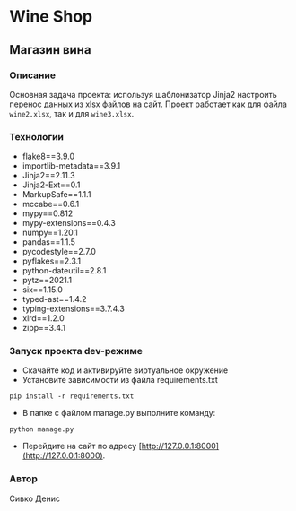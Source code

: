 ﻿# Wine Shop
## Магазин вина

### Описание
Основная задача проекта: используя шаблонизатор Jinja2 настроить перенос данных из xlsx файлов на сайт.
Проект работает как для файла ```wine2.xlsx```, так и для ```wine3.xlsx```.
### Технологии
- flake8==3.9.0
- importlib-metadata==3.9.1
- Jinja2==2.11.3
- Jinja2-Ext==0.1
- MarkupSafe==1.1.1
- mccabe==0.6.1
- mypy==0.812
- mypy-extensions==0.4.3
- numpy==1.20.1
- pandas==1.1.5
- pycodestyle==2.7.0
- pyflakes==2.3.1
- python-dateutil==2.8.1
- pytz==2021.1
- six==1.15.0
- typed-ast==1.4.2
- typing-extensions==3.7.4.3
- xlrd==1.2.0
- zipp==3.4.1

### Запуск проекта dev-режиме
- Скачайте код и активируйте виртуальное окружение
- Установите зависимости из файла requirements.txt
```
pip install -r requirements.txt
``` 
- В папке с файлом manage.py выполните команду:
```
python manage.py
```
- Перейдите на сайт по адресу [http://127.0.0.1:8000](http://127.0.0.1:8000).
### Автор
Сивко Денис

